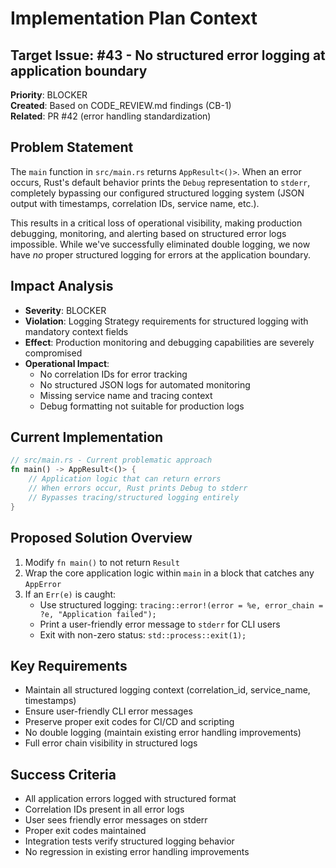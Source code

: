 # Implementation Plan Context

## Target Issue: #43 - No structured error logging at application boundary

**Priority**: BLOCKER  
**Created**: Based on CODE_REVIEW.md findings (CB-1)  
**Related**: PR #42 (error handling standardization)

## Problem Statement

The `main` function in `src/main.rs` returns `AppResult<()>`. When an error occurs, Rust's default behavior prints the `Debug` representation to `stderr`, completely bypassing our configured structured logging system (JSON output with timestamps, correlation IDs, service name, etc.).

This results in a critical loss of operational visibility, making production debugging, monitoring, and alerting based on structured error logs impossible. While we've successfully eliminated double logging, we now have *no* proper structured logging for errors at the application boundary.

## Impact Analysis

- **Severity**: BLOCKER
- **Violation**: Logging Strategy requirements for structured logging with mandatory context fields
- **Effect**: Production monitoring and debugging capabilities are severely compromised
- **Operational Impact**: 
  - No correlation IDs for error tracking
  - No structured JSON logs for automated monitoring
  - Missing service name and tracing context
  - Debug formatting not suitable for production logs

## Current Implementation

```rust
// src/main.rs - Current problematic approach
fn main() -> AppResult<()> {
    // Application logic that can return errors
    // When errors occur, Rust prints Debug to stderr
    // Bypasses tracing/structured logging entirely
}
```

## Proposed Solution Overview

1. Modify `fn main()` to not return `Result`
2. Wrap the core application logic within `main` in a block that catches any `AppError`
3. If an `Err(e)` is caught:
   - Use structured logging: `tracing::error!(error = %e, error_chain = ?e, "Application failed");`
   - Print a user-friendly error message to `stderr` for CLI users
   - Exit with non-zero status: `std::process::exit(1);`

## Key Requirements

- Maintain all structured logging context (correlation_id, service_name, timestamps)
- Ensure user-friendly CLI error messages
- Preserve proper exit codes for CI/CD and scripting
- No double logging (maintain existing error handling improvements)
- Full error chain visibility in structured logs

## Success Criteria

- All application errors logged with structured format
- Correlation IDs present in all error logs
- User sees friendly error messages on stderr
- Proper exit codes maintained
- Integration tests verify structured logging behavior
- No regression in existing error handling improvements